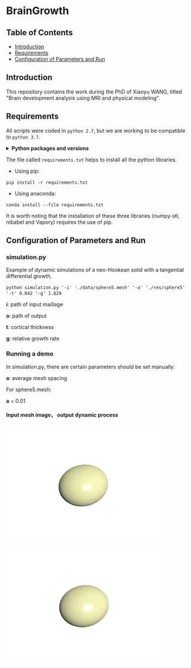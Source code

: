 # BrainGrowth

## Table of Contents

- [Introduction](#introduction)
- [Requirements](#requirements)
- [Configuration of Parameters and Run](#run)

## Introduction

This repository contains the work during the PhD of Xiaoyu WANG, titled "Brain development analysis using MRI and physical modeling".

## Requirements

All scripts were coded in `python 2.7`, but we are working to be compatible to `python 3.7`.

<details>
<summary><b>Python packages and versions</b></summary>

- enum34==1.1.6
- funcsigs==1.0.2
- llvmlite==0.24.0
- nibabel==2.5.1
- numba==0.39.0
- numpy==1.17.2
- numpy-stl==2.10.1
- python-utils==2.3.0
- scikit-learn==0.21.3
- scipy==1.3.1
- singledispatch==3.4.0.3
- six==1.12.0
- Vapory==0.1.1
- mpmath==1.0.0
- os
</details>

The file called `requirements.txt` helps to install all the python libraries.

- Using pip:
```
pip install -r requirements.txt
```

- Using anaconda:
```
conda install --file requirements.txt
```

It is worth noting that the installation of these three libraries (numpy-stl, nibabel and Vapory) requires the use of pip. 

## Configuration of Parameters and Run

### simulation.py

Example of dynamic simulations of a neo-Hookean solid with a tangential differential growth.

```
python simulation.py '-i' './data/sphere5.mesh' '-o' './res/sphere5' '-t' 0.042 '-g' 1.829
```

**i**: path of input maillage

**o**: path of output

**t**: cortical thickness

**g**: relative growth rate

### Running a demo

In simulation.py, there are certain parameters should be set manually:

**a**: average mesh spacing

For sphere5.mesh:

**a** = 0.01

#### Input mesh image， output dynamic process
<img src="./docs/B0.png" width = "430px" /><img src="./docs/sphere5.gif" width = "430px" />

